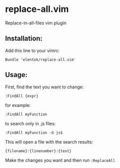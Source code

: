 replace-all.vim
===============

Replace-in-all-files vim plugin

Installation:
-------------

Add this line to your vimrc:

```vim
Bundle 'elentok/replace-all.vim'
```

Usage:
------

First, find the text you want to change:

```vim
:FindAll {expr}
```

for example:

```vim
:FindAll myFunction
```

to search only in .js files:

```vim
:FindAll myFunction -G js$
```

This will open a file with the search results:


```
{filename}:{linenumber}:{text}
```

Make the changes you want and then run ```:ReplaceAll```

